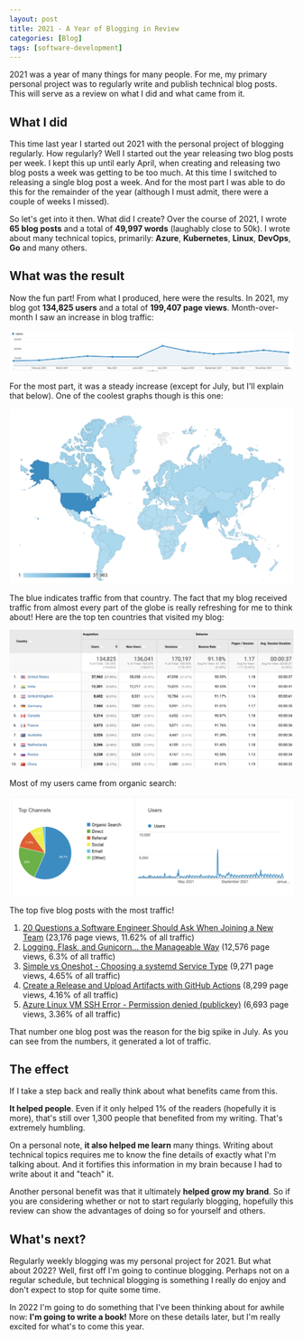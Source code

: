 ```yaml
---
layout: post
title: 2021 - A Year of Blogging in Review
categories: [Blog]
tags: [software-development]
---
```


2021 was a year of many things for many people. For me, my primary personal project was to regularly write and publish technical blog posts. This will serve as a review on what I did and what came from it.

## What I did

This time last year I started out 2021 with the personal project of blogging regularly. How regularly? Well I started out the year releasing two blog posts per week. I kept this up until early April, when creating and releasing two blog posts a week was getting to be too much. At this time I switched to releasing a single blog post a week. And for the most part I was able to do this for the remainder of the year (although I must admit, there were a couple of weeks I missed).

So let's get into it then. What did I create? Over the course of 2021, I wrote **65 blog posts** and a total of **49,997 words** (laughably close to 50k). I wrote about many technical topics, primarily: **Azure**, **Kubernetes**, **Linux**, **DevOps**, **Go** and many others.

## What was the result

Now the fun part! From what I produced, here were the results. In 2021, my blog got **134,825 users** and a total of **199,407 page views**. Month-over-month I saw an increase in blog traffic:

![Monthly traffic](../images/2021-review-01.png)

For the most part, it was a steady increase (except for July, but I'll explain that below). One of the coolest graphs though is this one:

![Map](../images/2021-review-02.png)

The blue indicates traffic from that country. The fact that my blog received traffic from almost every part of the globe is really refreshing for me to think about! Here are the top ten countries that visited my blog:

![Top ten countries](../images/2021-review-03.png)

Most of my users came from organic search:

![Acquisition report](../images/2021-review-04.png)

The top five blog posts with the most traffic!

1. [20 Questions a Software Engineer Should Ask When Joining a New Team](https://trstringer.com/20-questions-for-new-software-team/) (23,176 page views, 11.62% of all traffic)
1. [Logging, Flask, and Gunicorn... the Manageable Way](https://trstringer.com/logging-flask-gunicorn-the-manageable-way/) (12,576 page views, 6.3% of all traffic)
1. [Simple vs Oneshot - Choosing a systemd Service Type](https://trstringer.com/simple-vs-oneshot-systemd-service/) (9,271 page views, 4.65% of all traffic)
1. [Create a Release and Upload Artifacts with GitHub Actions](https://trstringer.com/github-actions-create-release-upload-artifacts/) (8,299 page views, 4.16% of all traffic)
1. [Azure Linux VM SSH Error - Permission denied (publickey)](https://trstringer.com/azure-linux-vm-ssh-public-key-denied/) (6,693 page views, 3.36% of all traffic)

That number one blog post was the reason for the big spike in July. As you can see from the numbers, it generated a lot of traffic.

## The effect

If I take a step back and really think about what benefits came from this.

**It helped people**. Even if it only helped 1% of the readers (hopefully it is more), that's still over 1,300 people that benefited from my writing. That's extremely humbling.

On a personal note, **it also helped me learn** many things. Writing about technical topics requires me to know the fine details of exactly what I'm talking about. And it fortifies this information in my brain because I had to write about it and "teach" it.

Another personal benefit was that it ultimately **helped grow my brand**. So if you are considering whether or not to start regularly blogging, hopefully this review can show the advantages of doing so for yourself and others.

## What's next?

Regularly weekly blogging was my personal project for 2021. But what about 2022? Well, first off I'm going to continue blogging. Perhaps not on a regular schedule, but technical blogging is something I really do enjoy and don't expect to stop for quite some time.

In 2022 I'm going to do something that I've been thinking about for awhile now: **I'm going to write a book!** More on these details later, but I'm really excited for what's to come this year.
